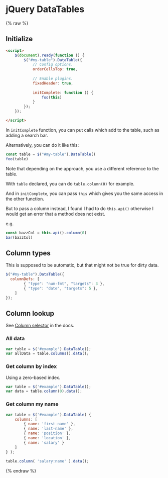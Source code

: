 # jQuery DataTables

{% raw %}

## Initialize

```html
<script>
    $(document).ready(function () {
        $("#my-table").DataTable({
            // Config options.
            orderCellsTop: true,
            
            // Enable plugins.
            fixedHeader: true,
            
            initComplete: function () {
                foo(this)
            }
        });
    });

</script>
```

In `initComplete` function, you can put calls which add to the table, such as adding a search bar.

Alternatively, you can do it like this:

```javascript
const table = $("#my-table").DataTable()
foo(table)
```

Note that depending on the approach, you use a different reference to the table.

With `table` declared, you can do `table.column(0)` for example. 

And in `initComplete`, you can pass `this` which gives you the same access in the other function.

But to pass a column instead, I found I had to do `this.api()` otherwise I would get an error that a method does not exist.

e.g.

```javascript
const bazzCol = this.api().column(0)
bar(bazzCol)
```           


## Column types

This is supposed to be automatic, but that might not be true for dirty data.

```javascript
$("#my-table").DataTable({
  columnDefs: [
        { "type": "num-fmt", "targets": 3 },
        { "type": "date", "targets": 5 },
    ]
});
```


## Column lookup

See [Column selector](https://datatables.net/reference/type/column-selector) in the docs.

### All data

```javascript
var table = $('#example').DataTable();
var allData = table.columns().data();
```

### Get column by index

Using a zero-based index.

```javascript
var table = $('#example').DataTable();
var data = table.column(0).data();
```

### Get column my name

```javascript
var table = $('#example').DataTable( {
    columns: [
        { name: 'first-name' },
        { name: 'last-name' },
        { name: 'position' },
        { name: 'location' },
        { name: 'salary' }
    ]
} );
 
table.column( 'salary:name' ).data();
```

{% endraw %}
